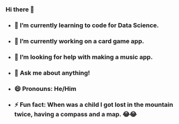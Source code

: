 ### Hi there 👋 

<!--
**MunasheCh/MunasheCh** is a ✨ _special_ ✨ repository because its `README.md` (this file) appears on your GitHub profile.

Here are some ideas to get you started:

- 🔭 I’m currently working on ...
- 🌱 I’m currently learning ...
- 👯 I’m looking to collaborate on ...
- 🤔 I’m looking for help with ...
- 💬 Ask me about ...
- 📫 How to reach me: ...
- 😄 Pronouns: ...
- ⚡ Fun fact: ...
-->
- ### 🌱 I’m currently learning to code for Data Science.
- ### 🔭 I’m currently working on a card game app.
- ### 🤔 I’m looking for help with making a music app.
- ### 💬 Ask me about anything!
- ### 😄 Pronouns: He/Him
- ### ⚡ Fun fact: When was a child I got lost in the mountain twice, having a compass and a map. 😂😂
